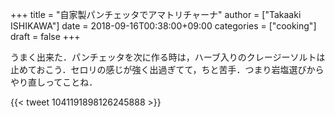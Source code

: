 +++
title = "自家製パンチェッタでアマトリチャーナ"
author = ["Takaaki ISHIKAWA"]
date = 2018-09-16T00:38:00+09:00
categories = ["cooking"]
draft = false
+++

うまく出来た．パンチェッタを次に作る時は，ハーブ入りのクレージーソルトは止めておこう．セロリの感じが強く出過ぎてて，ちと苦手．つまり岩塩選びからやり直しってことね．

{{< tweet 1041191898126245888 >}}
